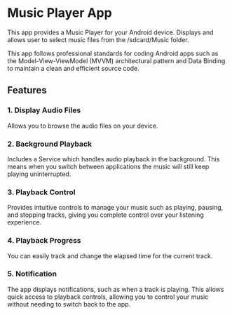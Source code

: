 # Music Player App

This app provides a Music Player for your Android device. Displays and allows user to select music files from the /sdcard/Music folder.

This app follows professional standards for coding Android apps such as the Model-View-ViewModel (MVVM) architectural pattern and Data Binding to maintain a clean and efficient source code.

## Features

### 1. Display Audio Files
Allows you to browse the audio files on your device.

### 2. Background Playback
Includes a Service which handles audio playback in the background. This means when you switch between applications the music will still keep playing uninterrupted.

### 3. Playback Control
Provides intuitive controls to manage your music such as playing, pausing, and stopping tracks, giving you complete control over your listening experience.

### 4. Playback Progress
You can easily track and change the elapsed time for the current track.

### 5. Notification
The app displays notifications, such as when a track is playing. This allows quick access to playback controls, allowing you to control your music without needing to switch back to the app.
